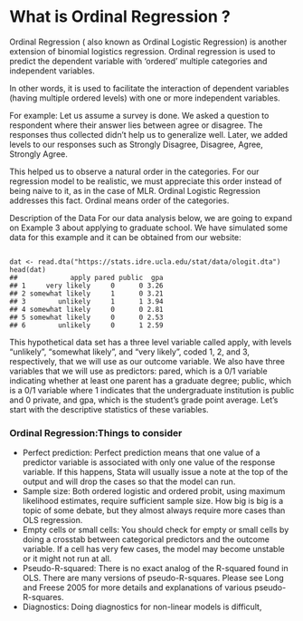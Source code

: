 What is Ordinal Regression ?
===================

Ordinal Regression ( also known as Ordinal Logistic Regression) is another extension of binomial logistics regression. Ordinal regression is used to predict the dependent variable with ‘ordered’ multiple categories and independent variables. 

In other words, it is used to facilitate the interaction of dependent variables (having multiple ordered levels) with one or more independent variables.

For example: Let us assume a survey is done. We asked a question to respondent where their answer lies between agree or disagree. The responses thus collected didn’t help us to generalize well. Later, we added levels to our responses such as Strongly Disagree, Disagree, Agree, Strongly Agree.

This helped us to observe a natural order in the categories. For our regression model to be realistic, we must appreciate this order instead of being naive to it, as in the case of MLR. Ordinal Logistic Regression addresses this fact. Ordinal means order of the categories.

Description of the Data
For our data analysis below, we are going to expand on Example 3 about applying to graduate school. We have simulated some data for this example and it can be obtained from our website:

<pre><code>
dat <- read.dta("https://stats.idre.ucla.edu/stat/data/ologit.dta")
head(dat)
##             apply pared public  gpa
## 1     very likely     0      0 3.26
## 2 somewhat likely     1      0 3.21
## 3        unlikely     1      1 3.94
## 4 somewhat likely     0      0 2.81
## 5 somewhat likely     0      0 2.53
## 6        unlikely     0      1 2.59
</code></pre>

This hypothetical data set has a three level variable called apply, with levels “unlikely”, “somewhat likely”, and “very likely”, coded 1, 2, and 3, respectively, that we will use as our outcome variable. We also have three variables that we will use as predictors: pared, which is a 0/1 variable indicating whether at least one parent has a graduate degree; public, which is a 0/1 variable where 1 indicates that the undergraduate institution is public and 0 private, and gpa, which is the student’s grade point average. Let’s start with the descriptive statistics of these variables.



### Ordinal Regression:Things to consider

* Perfect prediction: Perfect prediction means that one value of a predictor variable is associated with only one value of the response variable. If this happens, Stata will usually issue a note at the top of the output and will drop the cases so that the model can run.
* Sample size: Both ordered logistic and ordered probit, using maximum likelihood estimates, require sufficient sample size. How big is big is a topic of some debate, but they almost always require more cases than OLS regression.
* Empty cells or small cells: You should check for empty or small cells by doing a crosstab between categorical predictors and the outcome variable. If a cell has very few cases, the model may become unstable or it might not run at all.
* Pseudo-R-squared: There is no exact analog of the R-squared found in OLS. There are many versions of pseudo-R-squares. Please see Long and Freese 2005 for more details and explanations of various pseudo-R-squares.
* Diagnostics: Doing diagnostics for non-linear models is difficult,
